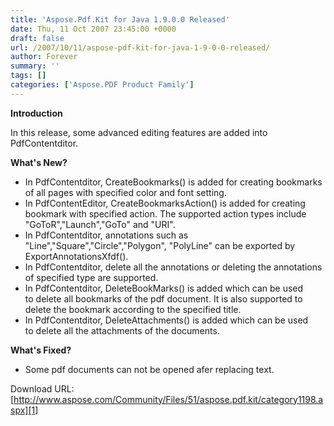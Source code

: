 ```yaml
---
title: 'Aspose.Pdf.Kit for Java 1.9.0.0 Released'
date: Thu, 11 Oct 2007 23:45:00 +0000
draft: false
url: /2007/10/11/aspose-pdf-kit-for-java-1-9-0-0-released/
author: Forever
summary: ''
tags: []
categories: ['Aspose.PDF Product Family']
---
```


**Introduction**

In this release, some advanced editing features are added into PdfContentditor.

**What's New?**

*   In PdfContentditor, CreateBookmarks() is added for creating bookmarks of all pages with specified color and font setting.
*   In PdfContentEditor, CreateBookmarksAction() is added for creating bookmark with specified action. The supported action types include "GoToR","Launch","GoTo" and "URI".
*   In PdfContentditor, annotations such as "Line","Square","Circle","Polygon", "PolyLine" can be exported by ExportAnnotationsXfdf().
*   In PdfContentditor, delete all the annotations or deleting the annotations of specified type are supported.
*   In PdfContentditor, DeleteBookMarks() is added which can be used to delete all bookmarks of the pdf document. It is also supported to delete the bookmark according to the specified title.
*   In PdfContentditor, DeleteAttachments() is added which can be used to delete all the attachments of the documents.

**What's Fixed?**

*   Some pdf documents can not be opened afer replacing text. 

Download URL: [http://www.aspose.com/Community/Files/51/aspose.pdf.kit/category1198.aspx][1]




[1]: http://www.aspose.com/Community/Files/51/aspose.pdf.kit/category1198.aspx




